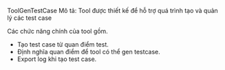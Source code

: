 ToolGenTestCase
Mô tả: Tool được thiết kế để hỗ trợ quá trình tạo và quản lý các test case

Các chức năng chính của tool gồm.
- Tạo test case từ quan điểm test.
- Định nghĩa quan điểm  để tool có thể gen testcase.
- Export log khi tạo test case.
